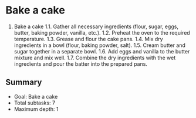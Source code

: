 # Bake a cake

1. Bake a cake
    1.1. Gather all necessary ingredients (flour, sugar, eggs, butter, baking powder, vanilla, etc.).
    1.2. Preheat the oven to the required temperature.
    1.3. Grease and flour the cake pans.
    1.4. Mix dry ingredients in a bowl (flour, baking powder, salt).
    1.5. Cream butter and sugar together in a separate bowl.
    1.6. Add eggs and vanilla to the butter mixture and mix well.
    1.7. Combine the dry ingredients with the wet ingredients and pour the batter into the prepared pans.

## Summary

- Goal: Bake a cake
- Total subtasks: 7
- Maximum depth: 1
